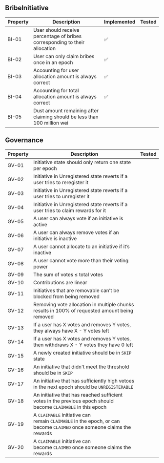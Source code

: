 ## BribeInitiative

| Property | Description | Implemented | Tested |
| --- | --- | --- | --- |
| BI-01 | User should receive percentage of bribes corresponding to their allocation | ✅ |  |
| BI-02 | User can only claim bribes once in an epoch | ✅ |  |
| BI-03 | Accounting for user allocation amount is always correct | ✅ |  |
| BI-04 | Accounting for total allocation amount is always correct | ✅ |  |
| BI-05 | Dust amount remaining after claiming should be less than 100 million wei |  |  |

## Governance
| Property | Description | Tested |
| --- | --- | --- |
| GV-01 | Initiative state should only return one state per epoch |  |
| GV-02 | Initiative in Unregistered state reverts if a user tries to reregister it  |  |
| GV-03 | Initiative in Unregistered state reverts if a user tries to unregister it  |  |
| GV-04 | Initiative in Unregistered state reverts if a user tries to claim rewards for it  |  |
| GV-05 | A user can always vote if an initiative is active |  |
| GV-06 | A user can always remove votes if an initiative is inactive |  |
| GV-07 | A user cannot allocate to an initiative if it’s inactive |  |
| GV-08 | A user cannot vote more than their voting power |  |
| GV-09 | The sum of votes ≤ total votes |  |
| GV-10 | Contributions are linear  |  |
| GV-11 | Initiatives that are removable can’t be blocked from being removed |  |
| GV-12 | Removing vote allocation in multiple chunks results in 100% of requested amount being removed  |  |
| GV-13 | If a user has X votes and removes Y votes, they always have X - Y votes left  |  |
| GV-14 | If a user has X votes and removes Y votes, then withdraws X - Y votes they have 0 left  |  |
| GV-15 | A newly created initiative should be in `SKIP` state |  |
| GV-16 | An initiative that didn't meet the threshold should be in `SKIP` |  |
| GV-17 | An initiative that has sufficiently high vetoes in the next epoch should be `UNREGISTERABLE` |  |
| GV-18 | An initiative that has reached sufficient votes in the previous epoch should become `CLAIMABLE` in this epoch |  |
| GV-19 | A `CLAIMABLE` initiative can remain `CLAIMABLE` in the epoch, or can become `CLAIMED` once someone claims the rewards |  |
| GV-20 | A `CLAIMABLE` initiative can become `CLAIMED` once someone claims the rewards |  |